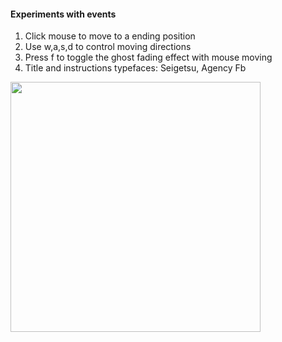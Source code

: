 #### Experiments with events
1. Click mouse to move to a ending position
2. Use w,a,s,d to control moving directions
3. Press f to toggle the ghost fading effect with mouse moving
4. Title and instructions typefaces: Seigetsu, Agency Fb

<img src="./Assignment6.gif" width="400">
